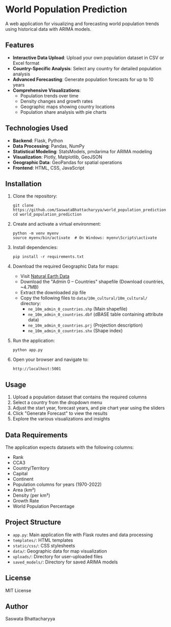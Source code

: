 # World Population Prediction

A web application for visualizing and forecasting world population trends using historical data with ARIMA models.

## Features

- **Interactive Data Upload**: Upload your own population dataset in CSV or Excel format
- **Country-Specific Analysis**: Select any country for detailed population analysis
- **Advanced Forecasting**: Generate population forecasts for up to 10 years
- **Comprehensive Visualizations**:
  - Population trends over time
  - Density changes and growth rates
  - Geographic maps showing country locations
  - Population share analysis with pie charts
  
## Technologies Used

- **Backend**: Flask, Python
- **Data Processing**: Pandas, NumPy
- **Statistical Modeling**: StatsModels, pmdarima for ARIMA modeling
- **Visualization**: Plotly, Matplotlib, GeoJSON
- **Geographic Data**: GeoPandas for spatial operations
- **Frontend**: HTML, CSS, JavaScript

## Installation

1. Clone the repository:
   ```
   git clone https://github.com/SaswataBhattacharyya/world_population_prediction.git
   cd world_population_prediction
   ```

2. Create and activate a virtual environment:
   ```
   python -m venv myenv
   source myenv/bin/activate  # On Windows: myenv\Scripts\activate
   ```

3. Install dependencies:
   ```
   pip install -r requirements.txt
   ```

4. Download the required Geographic Data for maps:
   - Visit [Natural Earth Data](https://www.naturalearthdata.com/downloads/10m-cultural-vectors/)
   - Download the "Admin 0 – Countries" shapefile (Download countries, ~4.7MB)
   - Extract the downloaded zip file
   - Copy the following files to `data/10m_cultural/10m_cultural/` directory:
     - `ne_10m_admin_0_countries.shp` (Main shapefile)
     - `ne_10m_admin_0_countries.dbf` (dBASE table containing attribute data)
     - `ne_10m_admin_0_countries.prj` (Projection description)
     - `ne_10m_admin_0_countries.shx` (Shape index)

5. Run the application:
   ```
   python app.py
   ```

6. Open your browser and navigate to:
   ```
   http://localhost:5001
   ```

## Usage

1. Upload a population dataset that contains the required columns
2. Select a country from the dropdown menu
3. Adjust the start year, forecast years, and pie chart year using the sliders
4. Click "Generate Forecast" to view the results
5. Explore the various visualizations and insights

## Data Requirements

The application expects datasets with the following columns:
- Rank
- CCA3 
- Country/Territory
- Capital
- Continent
- Population columns for years (1970-2022)
- Area (km²)
- Density (per km²)
- Growth Rate
- World Population Percentage

## Project Structure

- `app.py`: Main application file with Flask routes and data processing
- `templates/`: HTML templates
- `static/css/`: CSS stylesheets
- `data/`: Geographic data for map visualization
- `uploads/`: Directory for user-uploaded files
- `saved_models/`: Directory for saved ARIMA models

## License

MIT License

## Author

Saswata Bhattacharyya 